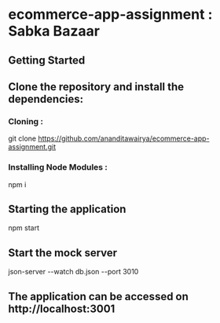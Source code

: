 # ecommerce-app-assignment : Sabka Bazaar

## Getting Started

## Clone the repository and install the dependencies:

### Cloning : 

git clone https://github.com/ananditawairya/ecommerce-app-assignment.git

### Installing Node Modules : 

npm i

## Starting the application 

npm start

## Start the mock server

json-server --watch db.json --port 3010

## The application can be accessed on http://localhost:3001
